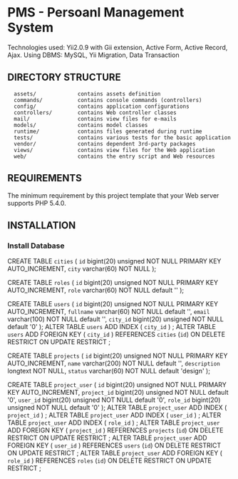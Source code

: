 # PMS - Persoanl Management System

Technologies used: Yii2.0.9 with Gii extension, Active Form, Active Record, Ajax. Using DBMS: MySQL, Yii Migration, Data Transaction

DIRECTORY STRUCTURE
-------------------

      assets/             contains assets definition
      commands/           contains console commands (controllers)
      config/             contains application configurations
      controllers/        contains Web controller classes
      mail/               contains view files for e-mails
      models/             contains model classes
      runtime/            contains files generated during runtime
      tests/              contains various tests for the basic application
      vendor/             contains dependent 3rd-party packages
      views/              contains view files for the Web application
      web/                contains the entry script and Web resources



REQUIREMENTS
------------

The minimum requirement by this project template that your Web server supports PHP 5.4.0.


INSTALLATION
------------

### Install Database

CREATE TABLE `cities` (
`id` bigint(20) unsigned NOT NULL PRIMARY KEY AUTO_INCREMENT,
`city` varchar(60) NOT NULL
);


CREATE TABLE `roles` (
`id` bigint(20) unsigned NOT NULL PRIMARY KEY AUTO_INCREMENT,
`role` varchar(60) NOT NULL default ''
);


CREATE TABLE `users` (
`id` bigint(20) unsigned NOT NULL PRIMARY KEY AUTO_INCREMENT,
`fullname` varchar(60) NOT NULL default '',
`email` varchar(100) NOT NULL default '',
`city_id` bigint(20) unsigned NOT NULL default '0'
);
ALTER TABLE `users` ADD INDEX ( `city_id` ) ;
ALTER TABLE `users` ADD FOREIGN KEY ( `city_id` ) REFERENCES `cities` (`id`) ON DELETE RESTRICT ON UPDATE RESTRICT ;


CREATE TABLE `projects` (
`id` bigint(20) unsigned NOT NULL PRIMARY KEY AUTO_INCREMENT,
`name` varchar(200) NOT NULL default '',
`description` longtext NOT NULL,
`status` varchar(60) NOT NULL default 'design'
);


CREATE TABLE `project_user` (
`id` bigint(20) unsigned NOT NULL PRIMARY KEY AUTO_INCREMENT,
`project_id` bigint(20) unsigned NOT NULL default '0',
`user_id` bigint(20) unsigned NOT NULL default '0',
`role_id` bigint(20) unsigned NOT NULL default '0'
);
ALTER TABLE `project_user` ADD INDEX ( `project_id` ) ;
ALTER TABLE `project_user` ADD INDEX ( `user_id` ) ;
ALTER TABLE `project_user` ADD INDEX ( `role_id` ) ;
ALTER TABLE `project_user` ADD FOREIGN KEY ( `project_id` ) REFERENCES `projects` (`id`) ON DELETE RESTRICT ON UPDATE RESTRICT ;
ALTER TABLE `project_user` ADD FOREIGN KEY ( `user_id` ) REFERENCES `users` (`id`) ON DELETE RESTRICT ON UPDATE RESTRICT ;
ALTER TABLE `project_user` ADD FOREIGN KEY ( `role_id` ) REFERENCES `roles` (`id`) ON DELETE RESTRICT ON UPDATE RESTRICT ;


